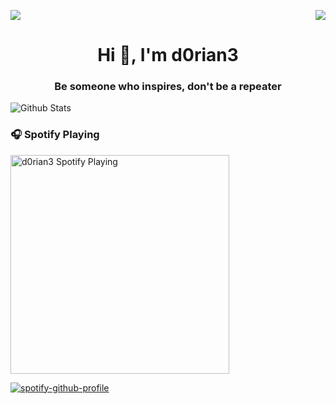 <!-- <p align="center">
  Visitor count<br>
  <img src="https://profile-counter.glitch.me/d0rian3/count.svg" />
</p> -->

<p>
  <a href="https://count.getloli.com/"><img src="https://count.getloli.com/get/@:d0rian3"></a>
  <img src="https://weather-icon.journeyad.repl.co/@shenzhen?v=1" align="right">
</p>

<h1 align="center">Hi 👋, I'm d0rian3</h1>
<h3 align="center">Be someone who inspires, don't be a repeater</h3>


![Github Stats](https://github-readme-stats.vercel.app/api?username=d0rian3&show_icons=true)

### 🎧 Spotify Playing

[<img src="https://now-playing-codestackr.vercel.app/api/spotify-playing" alt="d0rian3 Spotify Playing" width="350" />](https://open.spotify.com/user/l9cwo7e2qllp0iq6z5enq8g4b)

[![spotify-github-profile](https://spotify-github-profile.vercel.app/api/view?uid=g9mmploi6sdrg6sk0xosqex2u&cover_image=true)](https://open.spotify.com/user/l9cwo7e2qllp0iq6z5enq8g4b)
